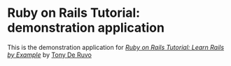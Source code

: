 # Ruby on Rails Tutorial: demonstration application

This is the demonstration application for [*Ruby on Rails Tutorial: Learn Rails by Example*](http://www.jiggls.com) by [Tony De Ruvo](http://www.tonyderuvo.com)
